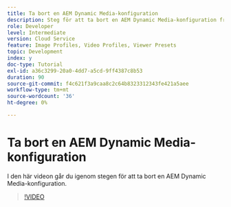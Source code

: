 ```yaml
---
title: Ta bort en AEM Dynamic Media-konfiguration
description: Steg för att ta bort en AEM Dynamic Media-konfiguration från AEM Assets.
role: Developer
level: Intermediate
version: Cloud Service
feature: Image Profiles, Video Profiles, Viewer Presets
topic: Development
index: y
doc-type: Tutorial
exl-id: a36c3299-20a0-4dd7-a5cd-9ff4387c8b53
duration: 90
source-git-commit: f4c621f3a9caa8c2c64b8323312343fe421a5aee
workflow-type: tm+mt
source-wordcount: '36'
ht-degree: 0%

---
```


# Ta bort en AEM Dynamic Media-konfiguration

I den här videon går du igenom stegen för att ta bort en AEM Dynamic Media-konfiguration.

>[!VIDEO](https://video.tv.adobe.com/v/335363?quality=12&learn=on)
